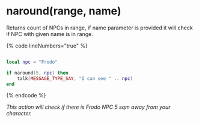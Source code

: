 # naround(range, name)

Returns count of NPCs in range, if name parameter is provided it will check if NPC with given name is in range.

{% code lineNumbers="true" %}
```lua

local npc = "Frodo"

if naround(5, npc) then
    talk(MESSAGE_TYPE_SAY, "I can see " .. npc)
end
```
{% endcode %}

_This action will check if there is Frodo NPC 5 sqm away from your character._

